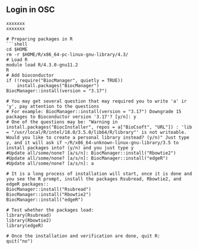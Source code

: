 ## Login in OSC
```shell
xxxxxxx
xxxxxxx

# Preparing packages in R
```shell
cd $HOME
rm -r $HOME/R/x86_64-pc-linux-gnu-library/4.3/
# Load R
module load R/4.3.0-gnu11.2
R
# Add bioconductor
if (!require("BiocManager", quietly = TRUE))
    install.packages("BiocManager")
BiocManager::install(version = "3.17")

# You may get several question that may required you to write 'a' ir 'y', pay attention to the questions
# For example: BiocManager::install(version = "3.17") Downgrade 15 packages to Bioconductor version '3.17'? [y/n]: y
# One of the questions may be: "Warning in install.packages("BiocInstaller", repos = a["BioCsoft", "URL"]) : 'lib = "/usr/local/R/intel/18.0/3.5.0/lib64/R/library"' is not writeable. Would you like to create a personal library instead? (y/n)" Just type y, and it will ask if ~/R/x86_64-unknown-linux-gnu-library/3.5 to install packages into? (y/n) and you just type y
#Update all/some/none? [a/s/n]: BiocManager::install("Rbowtie2")
#Update all/some/none? [a/s/n]: BiocManager::install("edgeR")
#Update all/some/none? [a/s/n]: a

# It is a long process of installation will start, once it is done and you see the R prompt, install the packages Rsubread, Rbowtie2, and edgeR packages::
BiocManager::install("Rsubread")
BiocManager::install("Rbowtie2")
BiocManager::install("edgeR")

# Test whether the packages load:
library(Rsubread)
library(Rbowtie2)
library(edgeR)

# Once the installation and verification are done, quit R:
quit("no")
```
